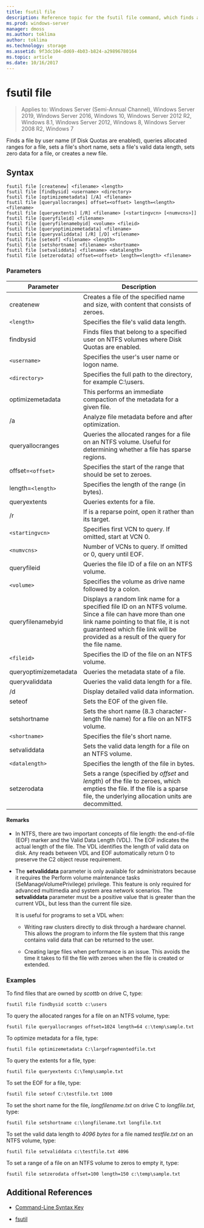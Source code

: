 ```yaml
---
title: fsutil file
description: Reference topic for the fsutil file command, which finds a file by user name, queries allocated ranges for a file, sets a file's short name, sets a file's valid data length, sets zero data for a file, or creates a new file.
ms.prod: windows-server
manager: dmoss
ms.author: toklima
author: toklima
ms.technology: storage
ms.assetid: 9f3dc104-dd69-4b03-b824-a29896780164
ms.topic: article
ms.date: 10/16/2017
---
```

# fsutil file

> Applies to: Windows Server (Semi-Annual Channel), Windows Server 2019, Windows Server 2016, Windows 10, Windows Server 2012 R2, Windows 8.1, Windows Server 2012, Windows 8, Windows Server 2008 R2, Windows 7

Finds a file by user name (if Disk Quotas are enabled), queries allocated ranges for a file, sets a file's short name, sets a file's valid data length, sets zero data for a file, or creates a new file.

## Syntax

```
fsutil file [createnew] <filename> <length>
fsutil file [findbysid] <username> <directory>
fsutil file [optimizemetadata] [/A] <filename>
fsutil file [queryallocranges] offset=<offset> length=<length> <filename>
fsutil file [queryextents] [/R] <filename> [<startingvcn> [<numvcns>]]
fsutil file [queryfileid] <filename>
fsutil file [queryfilenamebyid] <volume> <fileid>
fsutil file [queryoptimizemetadata] <filename>
fsutil file [queryvaliddata] [/R] [/D] <filename>
fsutil file [seteof] <filename> <length>
fsutil file [setshortname] <filename> <shortname>
fsutil file [setvaliddata] <filename> <datalength>
fsutil file [setzerodata] offset=<offset> length=<length> <filename>
```

### Parameters

| Parameter | Description |
| --------- | ----------- |
| createnew | Creates a file of the specified name and size, with content that consists of zeroes. |
| `<length>` | Specifies the file's valid data length. |
| findbysid | Finds files that belong to a specified user on NTFS volumes where Disk Quotas are enabled. |
| `<username>` | Specifies the user's user name or logon name. |
| `<directory>` | Specifies the full path to the directory, for example C:\users. |
| optimizemetadata | This performs an immediate compaction of the metadata for a given file. |
| /a | Analyze file metadata before and after optimization. |
| queryallocranges | Queries the allocated ranges for a file on an NTFS volume. Useful for determining whether a file has sparse regions. |
| offset=`<offset>` | Specifies the start of the range that should be set to zeroes. |
| length=`<length>` | Specifies the length of the range (in bytes). |
| queryextents | Queries extents for a file. |
| /r | If <filename> is a reparse point, open it rather than its target. |
| `<startingvcn>` | Specifies first VCN to query. If omitted, start at VCN 0. |
| `<numvcns>` | Number of VCNs to query. If omitted or 0, query until EOF. |
| queryfileid | Queries the file ID of a file on an NTFS volume. |
| `<volume>` | Specifies the volume as drive name followed by a colon. |
| queryfilenamebyid | Displays a random link name for a specified file ID on an NTFS volume. Since a file can have more than one link name pointing to that file, it is not guaranteed which file link will be provided as a result of the query for the file name. |
| `<fileid>` | Specifies the ID of the file on an NTFS volume. |
| queryoptimizemetadata | Queries the metadata state of a file. |
| queryvaliddata | Queries the valid data length for a file. |
| /d | Display detailed valid data information. |
| seteof | Sets the EOF of the given file. |
| setshortname | Sets the short name (8.3 character-length file name) for a file on an NTFS volume. |
| `<shortname>` | Specifies the file's short name. |
| setvaliddata | Sets the valid data length for a file on an NTFS volume. |
| `<datalength>` | Specifies the length of the file in bytes. |
| setzerodata | Sets a range (specified by *offset* and *length*) of the file to zeroes, which empties the file. If the file is a sparse file, the underlying allocation units are decommitted. |

#### Remarks

- In NTFS, there are two important concepts of file length: the end-of-file (EOF) marker and the Valid Data Length (VDL). The EOF indicates the actual length of the file. The VDL identifies the length of valid data on disk. Any reads between VDL and EOF automatically return 0 to preserve the C2 object reuse requirement.

- The **setvaliddata** parameter is only available for administrators because it requires the Perform volume maintenance tasks (SeManageVolumePrivilege) privilege. This feature is only required for advanced multimedia and system area network scenarios. The **setvaliddata** parameter must be a positive value that is greater than the current VDL, but less than the current file size.

    It is useful for programs to set a VDL when:

    - Writing raw clusters directly to disk through a hardware channel. This allows the program to inform the file system that this range contains valid data that can be returned to the user.

    - Creating large files when performance is an issue. This avoids the time it takes to fill the file with zeroes when the file is created or extended.

### Examples

To find files that are owned by *scottb* on drive C, type:

```
fsutil file findbysid scottb c:\users
```

To query the allocated ranges for a file on an NTFS volume, type:

```
fsutil file queryallocranges offset=1024 length=64 c:\temp\sample.txt
```

To optimize metadata for a file, type:

```
fsutil file optimizemetadata C:\largefragmentedfile.txt
```

To query the extents for a file, type:

```
fsutil file queryextents C:\Temp\sample.txt
```

To set the EOF for a file, type:

```
fsutil file seteof C:\testfile.txt 1000
```

To set the short name for the file, *longfilename.txt* on drive C to *longfile.txt*, type:

```
fsutil file setshortname c:\longfilename.txt longfile.txt
```

To set the valid data length to *4096 bytes* for a file named *testfile.txt* on an NTFS volume, type:

```
fsutil file setvaliddata c:\testfile.txt 4096
```

To set a range of a file on an NTFS volume to zeros to empty it, type:

```
fsutil file setzerodata offset=100 length=150 c:\temp\sample.txt
```

## Additional References

- [Command-Line Syntax Key](command-line-syntax-key.md)

- [fsutil](fsutil.md)
